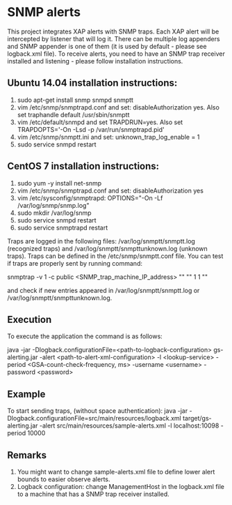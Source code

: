 SNMP alerts
===========

This project integrates XAP alerts with SNMP traps. Each XAP alert will be intercepted by listener that will log it. There can be multiple log appenders and SNMP appender is one of them (it is used by default - please see logback.xml file). To receive alerts, you need to have an SNMP trap receiver installed and listening - please follow installation instructions.

## Ubuntu 14.04 installation instructions:

1. sudo apt-get install snmp snmpd snmptt
2. vim /etc/snmp/snmptrapd.conf and set:
disableAuthorization yes.
Also set
traphandle default /usr/sbin/snmptt
3. vim /etc/default/snmpd and set
TRAPDRUN=yes.
Also set
TRAPDOPTS='-On -Lsd -p /var/run/snmptrapd.pid'
4. vim /etc/snmp/snmptt.ini and set:
unknown\_trap\_log\_enable = 1
5. sudo service snmpd restart

## CentOS 7 installation instructions:
1. sudo yum -y install net-snmp
2. vim /etc/snmp/snmptrapd.conf and set: disableAuthorization yes
3. vim /etc/sysconfig/snmptrapd: OPTIONS="-On -Lf /var/log/snmp/snmp.log"
4. sudo mkdir /var/log/snmp
5. sudo service snmpd restart
6. sudo service snmptrapd restart

Traps are logged in the following files: /var/log/snmptt/snmptt.log (recognized traps) and /var/log/snmptt/snmpttunknown.log (unknown traps).
Traps can be defined in the /etc/snmp/snmptt.conf file.
You can test if traps are properly sent by running command:

snmptrap -v 1 -c public \<SNMP_trap_machine_IP_address\> "" "" 1 1  ""

and check if new entries appeared in /var/log/snmptt/snmptt.log or /var/log/snmptt/snmpttunknown.log.

## Execution

To execute the application the command is as follows:

java -jar -Dlogback.configurationFile=\<path-to-logback-configuration\> gs-alerting.jar -alert \<path-to-alert-xml-configuration\> -l \<lookup-service\>  -period \<GSA-count-check-frequency, ms\> -username \<username\> -password \<password\>

## Example

To start sending traps, (without space authentication):
java -jar -Dlogback.configurationFile=src/main/resources/logback.xml target/gs-alerting.jar -alert src/main/resources/sample-alerts.xml  -l localhost:10098 -period 10000

## Remarks

1. You might want to change sample-alerts.xml file to define lower alert bounds to easier observe alerts.
2. Logback configuration: change ManagementHost in the logback.xml file to a machine that has a SNMP trap receiver installed.
